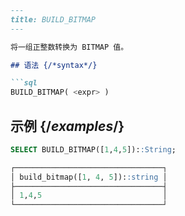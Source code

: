 ```markdown
---
title: BUILD_BITMAP
---

将一组正整数转换为 BITMAP 值。

## 语法 {/*syntax*/}

```sql
BUILD_BITMAP( <expr> )
```

## 示例 {/*examples*/}

```sql
SELECT BUILD_BITMAP([1,4,5])::String;

┌─────────────────────────────────┐
│ build_bitmap([1, 4, 5])::string │
├─────────────────────────────────┤
│ 1,4,5                           │
└─────────────────────────────────┘
```
```